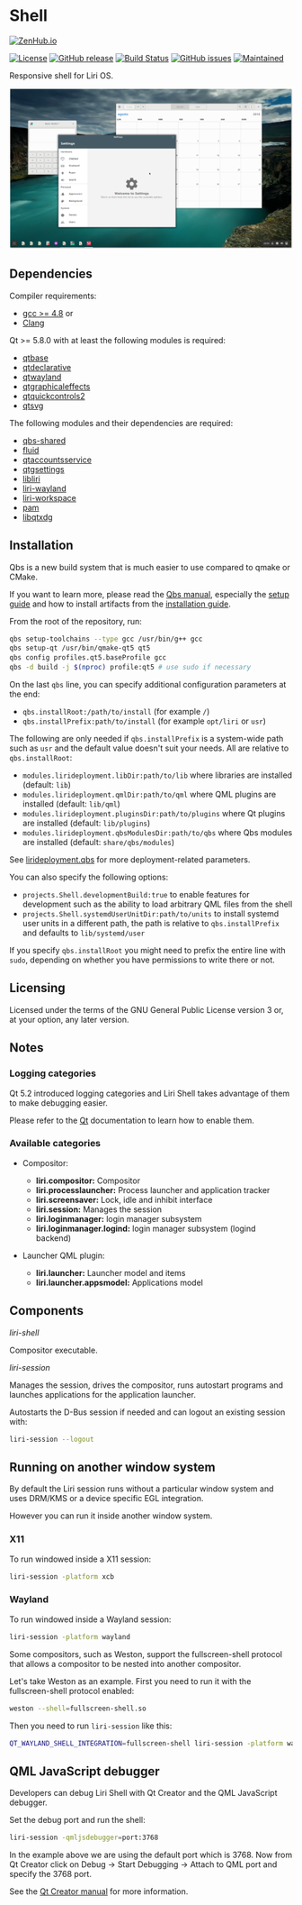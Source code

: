 Shell
=====

[![ZenHub.io](https://img.shields.io/badge/supercharged%20by-zenhub.io-blue.svg)](https://zenhub.io)

[![License](https://img.shields.io/badge/license-GPLv3.0-blue.svg)](https://www.gnu.org/licenses/gpl-3.0.html)
[![GitHub release](https://img.shields.io/github/release/lirios/shell.svg)](https://github.com/lirios/shell)
[![Build Status](https://travis-ci.org/lirios/shell.svg?branch=develop)](https://travis-ci.org/lirios/shell)
[![GitHub issues](https://img.shields.io/github/issues/lirios/shell.svg)](https://github.com/lirios/shell/issues)
[![Maintained](https://img.shields.io/maintenance/yes/2017.svg)](https://github.com/lirios/shell/commits/develop)

Responsive shell for Liri OS.

![Desktop](.github/desktop.png)

## Dependencies

Compiler requirements:

* [gcc >= 4.8](https://gcc.gnu.org/gcc-4.8/) or
* [Clang](http://clang.llvm.org/)

Qt >= 5.8.0 with at least the following modules is required:

 * [qtbase](http://code.qt.io/cgit/qt/qtbase.git)
 * [qtdeclarative](http://code.qt.io/cgit/qt/qtdeclarative.git)
 * [qtwayland](http://code.qt.io/cgit/qt/qtwayland.git)
 * [qtgraphicaleffects](http://code.qt.io/cgit/qt/qtgraphicaleffects.git)
 * [qtquickcontrols2](http://code.qt.io/cgit/qt/qtquickcontrols2.git)
 * [qtsvg](http://code.qt.io/cgit/qt/qtsvg.git)

The following modules and their dependencies are required:

 * [qbs-shared](https://github.com/lirios/qbs-shared.git)
 * [fluid](https://github.com/lirios/fluid)
 * [qtaccountsservice](https://github.com/lirios/qtaccountsservice)
 * [qtgsettings](https://github.com/lirios/qtgsettings)
 * [libliri](https://github.com/lirios/libliri)
 * [liri-wayland](https://github.com/lirios/wayland)
 * [liri-workspace](https://github.com/lirios/workspace)
 * [pam](http://www.linux-pam.org/)
 * [libqtxdg](https://github.com/lxde/libqtxdg)

## Installation

Qbs is a new build system that is much easier to use compared to qmake or CMake.

If you want to learn more, please read the [Qbs manual](http://doc.qt.io/qbs/index.html),
especially the [setup guide](http://doc.qt.io/qbs/configuring.html) and how to install artifacts
from the [installation guide](http://doc.qt.io/qbs/installing-files.html).

From the root of the repository, run:

```sh
qbs setup-toolchains --type gcc /usr/bin/g++ gcc
qbs setup-qt /usr/bin/qmake-qt5 qt5
qbs config profiles.qt5.baseProfile gcc
qbs -d build -j $(nproc) profile:qt5 # use sudo if necessary
```

On the last `qbs` line, you can specify additional configuration parameters at the end:

 * `qbs.installRoot:/path/to/install` (for example `/`)
 * `qbs.installPrefix:path/to/install` (for example `opt/liri` or `usr`)

The following are only needed if `qbs.installPrefix` is a system-wide path such as `usr`
and the default value doesn't suit your needs. All are relative to `qbs.installRoot`:

 * `modules.lirideployment.libDir:path/to/lib` where libraries are installed (default: `lib`)
 * `modules.lirideployment.qmlDir:path/to/qml` where QML plugins are installed (default: `lib/qml`)
 * `modules.lirideployment.pluginsDir:path/to/plugins` where Qt plugins are installed (default: `lib/plugins`)
 * `modules.lirideployment.qbsModulesDir:path/to/qbs` where Qbs modules are installed (default: `share/qbs/modules`)

See [lirideployment.qbs](https://github.com/lirios/qbs-shared/blob/develop/modules/lirideployment/lirideployment.qbs)
for more deployment-related parameters.

You can also specify the following options:

 * `projects.Shell.developmentBuild:true` to enable features for development such as the ability
   to load arbitrary QML files from the shell
 * `projects.Shell.systemdUserUnitDir:path/to/units` to install systemd user units in a different
   path, the path is relative to `qbs.installPrefix` and defaults to `lib/systemd/user`

If you specify `qbs.installRoot` you might need to prefix the entire line with `sudo`,
depending on whether you have permissions to write there or not.

## Licensing

Licensed under the terms of the GNU General Public License version 3 or,
at your option, any later version.

## Notes

### Logging categories

Qt 5.2 introduced logging categories and Liri Shell takes advantage of
them to make debugging easier.

Please refer to the [Qt](http://doc.qt.io/qt-5/qloggingcategory.html) documentation
to learn how to enable them.

### Available categories

 * Compositor:
   * **liri.compositor:** Compositor
   * **liri.processlauncher:** Process launcher and application tracker
   * **liri.screensaver:** Lock, idle and inhibit interface
   * **liri.session:** Manages the session
   * **liri.loginmanager:** login manager subsystem
   * **liri.loginmanager.logind:** login manager subsystem (logind backend)

 * Launcher QML plugin:
   * **liri.launcher:** Launcher model and items
   * **liri.launcher.appsmodel:** Applications model

## Components

*liri-shell*

Compositor executable.

*liri-session*

Manages the session, drives the compositor, runs autostart programs
and launches applications for the application launcher.

Autostarts the D-Bus session if needed and can logout an existing
session with:

```sh
liri-session --logout
```

## Running on another window system

By default the Liri session runs without a particular window system and uses
DRM/KMS or a device specific EGL integration.

However you can run it inside another window system.

### X11

To run windowed inside a X11 session:

```sh
liri-session -platform xcb
```

### Wayland

To run windowed inside a Wayland session:

```sh
liri-session -platform wayland
```

Some compositors, such as Weston, support the fullscreen-shell protocol that
allows a compositor to be nested into another compositor.

Let's take Weston as an example. First you need to run it with the fullscreen-shell
protocol enabled:

```sh
weston --shell=fullscreen-shell.so
```

Then you need to run `liri-session` like this:

```sh
QT_WAYLAND_SHELL_INTEGRATION=fullscreen-shell liri-session -platform wayland 
```

## QML JavaScript debugger

Developers can debug Liri Shell with Qt Creator and the QML JavaScript debugger.

Set the debug port and run the shell:

```sh
liri-session -qmljsdebugger=port:3768
```

In the example above we are using the default port which is 3768.
Now from Qt Creator click on Debug -> Start Debugging -> Attach to QML port and specify
the 3768 port.

See the [Qt Creator manual](http://doc.qt.io/qtcreator/creator-debugging-qml.html) for more information.
